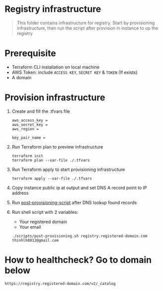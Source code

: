# Registry infrastructure

> This folder contains infrastructure for registry. Start by provisioning infrastructure, then run the script after provision in instance to up the registry

# Prerequisite
- Terraform CLI installation on local machine
- AWS Token: include `ACCESS KEY`, `SECRET KEY` & `TOKEN` (If exists)
- A domain

# Provision infrastructure

1. Create and fill the .tfvars file

    ```
    aws_access_key = 
    aws_secret_key = 
    aws_region = 

    key_pair_name = 
    ```

2. Run Terraform plan to preview infrastructure
    
    ```
    terraform init
    terraform plan --var-file ./.tfvars
    ```

3. Run Terraform apply to start provisioning infrastructure

    ```
    terraform apply --var-file ./.tfvars
    ```

4. Copy instance public ip at output and set DNS A record point to IP address

5. Run [post-provisioning-script](./scripts/post-provisioning.sh) after DNS lookup found records
    

6. Run shell script with 2 variables:
    - Your registered domain 
    - Your email

    ```
    ./scripts/post-provisioning.sh registry.registered-domain.com thinhlh0812@gmail.com
    ```
# How to healthcheck? Go to domain below
```
https://registry.registered-domain.com/v2/_catalog
```